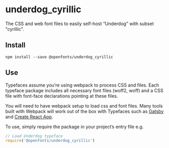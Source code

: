 
# underdog_cyrillic

The CSS and web font files to easily self-host “Underdog” with subset "cyrillic".

## Install

`npm install --save @openfonts/underdog_cyrillic`

## Use

Typefaces assume you’re using webpack to process CSS and files. Each typeface
package includes all necessary font files (woff2, woff) and a CSS file with
font-face declarations pointing at these files.

You will need to have webpack setup to load css and font files. Many tools built
with Webpack will work out of the box with Typefaces such as [Gatsby](https://github.com/gatsbyjs/gatsby)
and [Create React App](https://github.com/facebookincubator/create-react-app).

To use, simply require the package in your project’s entry file e.g.

```javascript
// Load Underdog typeface
require('@openfonts/underdog_cyrillic')
```
